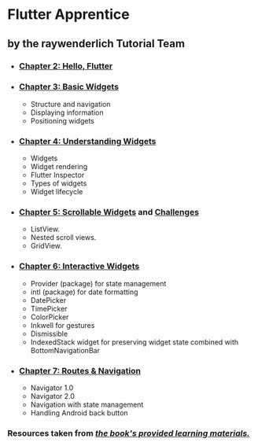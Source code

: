 # Flutter Apprentice 
##  by the raywenderlich Tutorial Team


* ### [Chapter 2: Hello, Flutter](02-hello-flutter/recipes)

* ### [Chapter 3: Basic Widgets](03-basic-widgets/fooderlich)
  * Structure and navigation
  * Displaying information
  * Positioning widgets

* ### [Chapter 4: Understanding Widgets](04-understanding-widgets/fooderlich)
  * Widgets
  * Widget rendering
  * Flutter Inspector
  * Types of widgets
  * Widget lifecycle

* ### [Chapter 5: Scrollable Widgets](05-scrollable-widgets/fooderlich) and [Challenges](05-scrollable-widgets/fooderlich-challenge) 
  * ListView.
  * Nested scroll views.
  * GridView.

* ### [Chapter 6: Interactive Widgets](06-interactive-widgets/fooderlich)
  * Provider (package) for state management
  * intl (package) for date formatting
  * DatePicker
  * TimePicker
  * ColorPicker
  * Inkwell for gestures
  * Dismissible
  * IndexedStack widget for preserving widget state combined with BottomNavigationBar

* ### [Chapter 7: Routes & Navigation](07-routes-and-navigation/fooderlich)
  * Navigator 1.0
  * Navigator 2.0
  * Navigation with state management
  * Handling Android back button


### Resources taken from [*the book's provided learning materials.*](https://github.com/raywenderlich/flta-materials)





